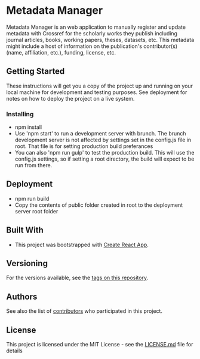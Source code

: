 # Metadata Manager

Metadata Manager is an web application to manually register and update metadata with Crossref for the scholarly works they publish including journal articles, books, working papers, theses, datasets, etc. This metadata might include a host of information on the publication's contributor(s) (name, affiliation, etc.), funding, license, etc. 

## Getting Started

These instructions will get you a copy of the project up and running on your local machine for development and testing purposes. See deployment for notes on how to deploy the project on a live system.

### Installing

* npm install
* Use 'npm start' to run a development server with brunch. The brunch development server is not affected by settings set in the config.js file in root. That file is for setting production build preferances
* You can also 'npm run gulp' to test the production build. This will use the config.js settings, so if setting a root directory, the build will expect to be run from there.


## Deployment

* npm run build
* Copy the contents of public folder created in root to the deployment server root folder


## Built With

* This project was bootstrapped with [Create React App](https://github.com/facebookincubator/create-react-app).

## Versioning

For the versions available, see the [tags on this repository](https://github.com/CrossRef/mdt-ui/releases). 

## Authors

See also the list of [contributors](https://github.com/CrossRef/mdt-ui/graphs/contributors) who participated in this project.

## License

This project is licensed under the MIT License - see the [LICENSE.md](LICENSE.md) file for details


